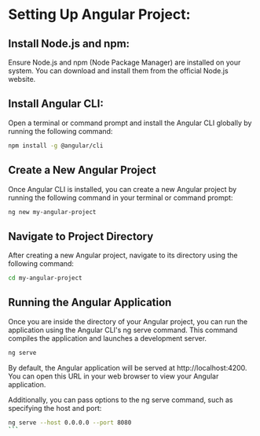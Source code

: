 # Setting Up Angular Project:

## Install Node.js and npm:
Ensure Node.js and npm (Node Package Manager) are installed on your system. 
You can download and install them from the official Node.js website.

## Install Angular CLI:
Open a terminal or command prompt and install the Angular CLI globally 
by running the following command:
```bash
npm install -g @angular/cli
```
## Create a New Angular Project
Once Angular CLI is installed, you can create a new Angular project by running the following command in your terminal or command prompt:
```bash
ng new my-angular-project
```
## Navigate to Project Directory
After creating a new Angular project, navigate to its directory using the following command:
```bash
cd my-angular-project
```
## Running the Angular Application
Once you are inside the directory of your Angular project, you can run the application using the Angular CLI's ng serve command. This command compiles the application and launches a development server.
```bash 
ng serve
```
By default, the Angular application will be served at http://localhost:4200. You can open this URL in your web browser to view your Angular application.

Additionally, you can pass options to the ng serve command, such as specifying the host and port:

````bash
ng serve --host 0.0.0.0 --port 8080
```